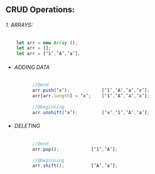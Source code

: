 ## CRUD Operations:
###### 1. ARRAYS:

```js
    let arr = new Array ();
    let arr = [];
    let arr = [‘1’,’A’,’a’];
```
  + ###### ADDING DATA	
```js
          //@end
          arr.push(‘x’);            [‘1’,’A’,’a’,’x’];
          arr[arr.length] = ‘x’;    [‘1’,’A’,’a’,’x’];
          
          //@beginning    
          arr.unshift(‘x’);         [‘x’,‘1’,’A’,’a’];
```
+ ###### DELETING
```js
          //@end
          arr.pop();            [‘1’,’A’];
          
          //@beginning
          arr.shift();          [’A’,’a’];
```



